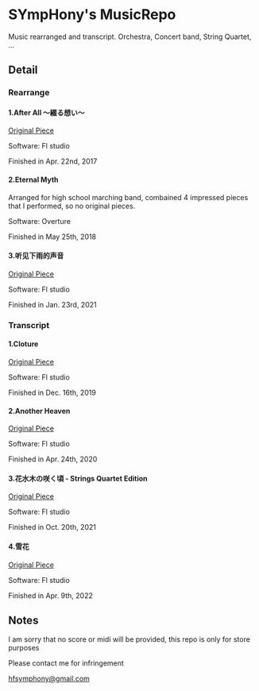 # SYmpHony's MusicRepo
Music rearranged and transcript. Orchestra, Concert band, String Quartet, ...

## Detail
### Rearrange
#### 1.After All ～綴る想い～
[Original Piece](https://www.youtube.com/watch?v=YheTmD-NRn0)

Software: Fl studio

Finished in Apr. 22nd, 2017

#### 2.Eternal Myth
Arranged for high school marching band, combained 4 impressed pieces that I performed, so no original pieces.

Software: Overture

Finished in May 25th, 2018

#### 3.听见下雨的声音
[Original Piece](https://www.youtube.com/watch?v=zqKoXPHhmsM)

Software: Fl studio

Finished in Jan. 23rd, 2021

### Transcript
#### 1.Cloture
[Original Piece](https://www.youtube.com/watch?v=CDWoVD0r3d0)

Software: Fl studio

Finished in Dec. 16th, 2019

#### 2.Another Heaven
[Original Piece](https://www.youtube.com/watch?v=iFQZhV7eJwU)

Software: Fl studio

Finished in Apr. 24th, 2020

#### 3.花水木の咲く頃 - Strings Quartet Edition
[Original Piece](http://bd.kuwo.cn/play_detail/2515717)

Software: Fl studio

Finished in Oct. 20th, 2021

#### 4.雪花
[Original Piece](https://www.bilibili.com/video/BV1La41187e5)

Software: Fl studio

Finished in Apr. 9th, 2022

## Notes
I am sorry that no score or midi will be provided, this repo is only for store purposes

Please contact me for infringement

hfsymphony@gmail.com

